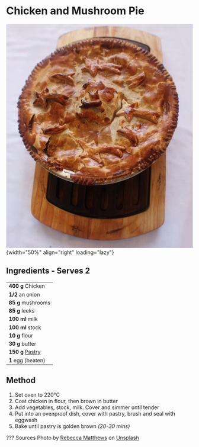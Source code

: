 # Chicken and Mushroom Pie

![Chicken Pie (Photo by Rebecca Matthews)](./unsplash-pie.jpg){width="50%" align="right" loading="lazy"}

## Ingredients - Serves 2

|                                         |
| --------------------------------------- |
| **400 g** Chicken                       |
| **1/2** an onion                        |
| **85 g** mushrooms                      |
| **85 g** leeks                          |
| **100 ml** milk                         |
| **100 ml** stock                        |
| **10 g** flour                          |
| **30 g** butter                         |
| **150 g** [Pastry](../../basics/pastry) |
| **1** egg (beaten)                      |


## Method
1. Set oven to 220°C
2. Coat chicken in flour, then brown in butter
3. Add vegetables, stock, milk. Cover and simmer until tender
4. Put into an ovenproof dish, cover with pastry, brush and seal with eggwash
5. Bake until pastry is golden brown _(20-30 mins)_

??? Sources
    Photo by <a href="https://unsplash.com/@rebeccamatthews?utm_source=unsplash&utm_medium=referral&utm_content=creditCopyText">Rebecca Matthews</a> on <a href="/?utm_source=unsplash&utm_medium=referral&utm_content=creditCopyText">Unsplash</a>
  